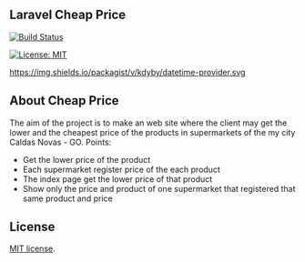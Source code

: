 ## Laravel Cheap Price

[![Build Status](https://travis-ci.com/lucianopalhares/cheap_price.svg?branch=master)](https://travis-ci.com/lucianopalhares/cheap_price)

[![License: MIT](https://img.shields.io/badge/License-MIT-green.svg)](https://opensource.org/licenses/MIT)

https://img.shields.io/packagist/v/kdyby/datetime-provider.svg

## About Cheap Price

The aim of the project is to make an web site where the client may get the lower and the cheapest price of the products in supermarkets of the my city Caldas Novas - GO. Points:

- Get the lower price of the product
- Each supermarket register price of the each product
- The index page get the lower price of that product
- Show only the price and product of one supermarket that registered that same product and price

## License

[MIT license](https://opensource.org/licenses/MIT).
